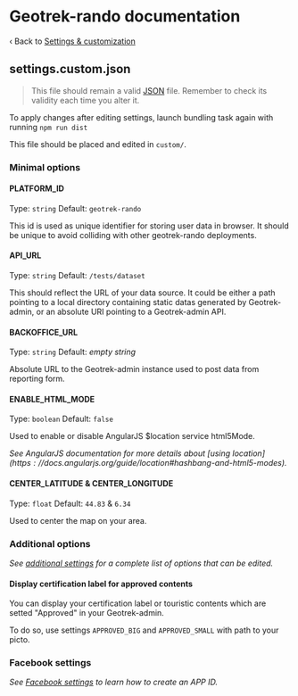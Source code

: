 # Geotrek-rando documentation

‹ Back to [Settings & customization](settings.md)

## settings.custom.json

> This file should remain a valid [JSON][] file.
> Remember to check its validity each time you alter it.

To apply changes after editing settings, launch bundling task again with running `npm run dist`

This file should be placed and edited in `custom/`.

### Minimal options

#### PLATFORM_ID

Type: `string` Default: `geotrek-rando`

This id is used as unique identifier for storing user data in browser.
It should be unique to avoid colliding with other geotrek-rando deployments.

#### API_URL

Type: `string` Default: `/tests/dataset`

This should reflect the URL of your data source.
It could be either a path pointing to a local directory containing static datas generated by Geotrek-admin, or an absolute URI pointing to a Geotrek-admin API.

#### BACKOFFICE_URL

Type: `string` Default: _empty string_

Absolute URL to the Geotrek-admin instance used to post data from reporting form.

#### ENABLE_HTML_MODE

Type: `boolean` Default: `false`

Used to enable or disable AngularJS $location service html5Mode.

_See AngularJS documentation for more details about [using $location](https://docs.angularjs.org/guide/$location#hashbang-and-html5-modes)._

#### CENTER_LATITUDE & CENTER_LONGITUDE

Type: `float` Default: `44.83` & `6.34`

Used to center the map on your area.

### Additional options

_See [additional settings][] for a complete list of options that can be edited._

#### Display certification label for approved contents

You can display your certification label or touristic contents which are setted "Approved" in your Geotrek-admin.

To do so, use settings `APPROVED_BIG` and `APPROVED_SMALL` with path to your picto.

### Facebook settings

_See [Facebook settings][] to learn how to create an APP ID._

[Additional settings]: settings-custom-json-all-options.md
[Facebook settings]: https://github.com/GeotrekCE/Geotrek-rando/issues/330#issuecomment-175538312
[JSON]: http://www.json.org/
